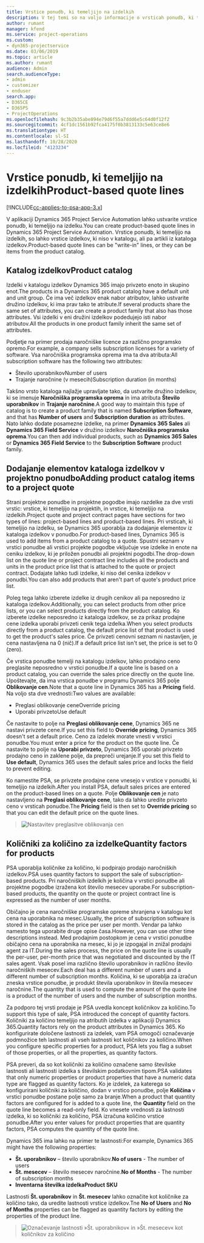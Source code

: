 ```yaml
---
title: Vrstice ponudb, ki temeljijo na izdelkih
description: V tej temi so na voljo informacije o vrsticah ponudb, ki temeljijo na izdelkih.
author: rumant
manager: kfend
ms.service: project-operations
ms.custom:
- dyn365-projectservice
ms.date: 03/06/2019
ms.topic: article
ms.author: rumant
audience: Admin
search.audienceType:
- admin
- customizer
- enduser
search.app:
- D365CE
- D365PS
- ProjectOperations
ms.openlocfilehash: 9c3b2b35abe894e79d6f55a7ddd6e5c64d0f12f2
ms.sourcegitcommit: 4cf1dc1561b92fca4175f0b3813133c5e63ce8e6
ms.translationtype: HT
ms.contentlocale: sl-SI
ms.lasthandoff: 10/28/2020
ms.locfileid: "4123234"
---
```

# <a name="product-based-quote-lines"></a><span data-ttu-id="890d7-103">Vrstice ponudb, ki temeljijo na izdelkih</span><span class="sxs-lookup"><span data-stu-id="890d7-103">Product-based quote lines</span></span>

[!INCLUDE[cc-applies-to-psa-app-3.x](../includes/cc-applies-to-psa-app-3x.md)]


<span data-ttu-id="890d7-104">V aplikaciji Dynamics 365 Project Service Automation lahko ustvarite vrstice ponudb, ki temeljijo na izdelku.</span><span class="sxs-lookup"><span data-stu-id="890d7-104">You can create product-based quote lines in Dynamics 365 Project Service Automation.</span></span> <span data-ttu-id="890d7-105">Vrstice ponudb, ki temeljijo na izdelkih, so lahko vrstice izdelkov, ki niso v katalogu, ali pa artikli iz kataloga izdelkov.</span><span class="sxs-lookup"><span data-stu-id="890d7-105">Product-based quote lines can be "write-in" lines, or they can be items from the product catalog.</span></span>

## <a name="product-catalog"></a><span data-ttu-id="890d7-106">Katalog izdelkov</span><span class="sxs-lookup"><span data-stu-id="890d7-106">Product catalog</span></span>

<span data-ttu-id="890d7-107">Izdelki v katalogu izdelkov Dynamics 365 imajo privzeto enoto in skupino enot.</span><span class="sxs-lookup"><span data-stu-id="890d7-107">The products in a Dynamics 365 product catalog have a default unit and unit group.</span></span> <span data-ttu-id="890d7-108">Če ima več izdelkov enak nabor atributov, lahko ustvarite družino izdelkov, ki ima prav tako te atribute.</span><span class="sxs-lookup"><span data-stu-id="890d7-108">If several products share the same set of attributes, you can create a product family that also has those attributes.</span></span> <span data-ttu-id="890d7-109">Vsi izdelki v eni družini izdelkov podedujejo isti nabor atributov.</span><span class="sxs-lookup"><span data-stu-id="890d7-109">All the products in one product family inherit the same set of attributes.</span></span>

<span data-ttu-id="890d7-110">Podjetje na primer prodaja naročniške licence za različno programsko opremo.</span><span class="sxs-lookup"><span data-stu-id="890d7-110">For example, a company sells subscription licenses for a variety of software.</span></span> <span data-ttu-id="890d7-111">Vsa naročniška programska oprema ima ta dva atributa:</span><span class="sxs-lookup"><span data-stu-id="890d7-111">All subscription software has the following two attributes:</span></span>

- <span data-ttu-id="890d7-112">Število uporabnikov</span><span class="sxs-lookup"><span data-stu-id="890d7-112">Number of users</span></span> 
- <span data-ttu-id="890d7-113">Trajanje naročnine (v mesecih)</span><span class="sxs-lookup"><span data-stu-id="890d7-113">Subscription duration (in months)</span></span>

<span data-ttu-id="890d7-114">Takšno vrsto kataloga najlažje upravljate tako, da ustvarite družino izdelkov, ki se imenuje **Naročniška programska oprema** in ima atributa **Število uporabnikov** in **Trajanje naročnine**.</span><span class="sxs-lookup"><span data-stu-id="890d7-114">A good way to maintain this type of catalog is to create a product family that is named **Subscription Software**, and that has **Number of users** and **Subscription duration** as attributes.</span></span> <span data-ttu-id="890d7-115">Nato lahko dodate posamezne izdelke, na primer **Dynamics 365 Sales** ali **Dynamics 365 Field Service** v družino izdelkov **Naročniška programska oprema**.</span><span class="sxs-lookup"><span data-stu-id="890d7-115">You can then add individual products, such as **Dynamics 365 Sales** or **Dynamics 365 Field Service** to the **Subscription Software** product family.</span></span>

## <a name="adding-product-catalog-items-to-a-project-quote"></a><span data-ttu-id="890d7-116">Dodajanje elementov kataloga izdelkov v projektno ponudbo</span><span class="sxs-lookup"><span data-stu-id="890d7-116">Adding product catalog items to a project quote</span></span>

<span data-ttu-id="890d7-117">Strani projektne ponudbe in projektne pogodbe imajo razdelke za dve vrsti vrstic: vrstice, ki temeljijo na projektih, in vrstice, ki temeljijo na izdelkih.</span><span class="sxs-lookup"><span data-stu-id="890d7-117">Project quote and project contract pages have sections for two types of lines: project-based lines and product-based lines.</span></span> <span data-ttu-id="890d7-118">Pri vrsticah, ki temeljijo na izdelku, se Dynamics 365 uporablja za dodajanje elementov iz kataloga izdelkov v ponudbo.</span><span class="sxs-lookup"><span data-stu-id="890d7-118">For product-based lines, Dynamics 365 is used to add items from a product catalog to a quote.</span></span> <span data-ttu-id="890d7-119">Spustni seznam v vrstici ponudbe ali vrstici projekte pogodbe vključuje vse izdelke in enote na ceniku izdelkov, ki je priložen ponudbi ali projektni pogodbi.</span><span class="sxs-lookup"><span data-stu-id="890d7-119">The drop-down list on the quote line or project contract line includes all the products and units in the product price list that is attached to the quote or project contract.</span></span> <span data-ttu-id="890d7-120">Dodajate lahko tudi izdelke, ki niso del cenika izdelkov v ponudbi.</span><span class="sxs-lookup"><span data-stu-id="890d7-120">You can also add products that aren't part of quote's product price list.</span></span>

<span data-ttu-id="890d7-121">Poleg tega lahko izberete izdelke iz drugih cenikov ali pa neposredno iz kataloga izdelkov.</span><span class="sxs-lookup"><span data-stu-id="890d7-121">Additionally, you can select products from other price lists, or you can select products directly from the product catalog.</span></span> <span data-ttu-id="890d7-122">Ko izberete izdelke neposredno iz kataloga izdelkov, se za prikaz prodajne cene izdelka uporabi privzeti cenik tega izdelka.</span><span class="sxs-lookup"><span data-stu-id="890d7-122">When you select products directly from a product catalog, the default price list of that product is used to get the product's sales price.</span></span> <span data-ttu-id="890d7-123">Če privzeti cenovni seznam ni nastavljen, je cena nastavljena na 0 (nič).</span><span class="sxs-lookup"><span data-stu-id="890d7-123">If a default price list isn't set, the price is set to 0 (zero).</span></span>

<span data-ttu-id="890d7-124">Če vrstica ponudbe temelji na katalogu izdelkov, lahko prodajno ceno preglasite neposredno v vrstici ponudbe.</span><span class="sxs-lookup"><span data-stu-id="890d7-124">If a quote line is based on a product catalog, you can override the sales price directly on the quote line.</span></span> <span data-ttu-id="890d7-125">Upoštevajte, da ima vrstica ponudbe v programu Dynamics 365 polje **Oblikovanje cen**.</span><span class="sxs-lookup"><span data-stu-id="890d7-125">Note that a quote line in Dynamics 365 has a **Pricing** field.</span></span> <span data-ttu-id="890d7-126">Na voljo sta dve vrednosti:</span><span class="sxs-lookup"><span data-stu-id="890d7-126">Two values are available:</span></span>

- <span data-ttu-id="890d7-127">Preglasi oblikovanje cene</span><span class="sxs-lookup"><span data-stu-id="890d7-127">Override pricing</span></span>  
- <span data-ttu-id="890d7-128">Uporabi privzeto</span><span class="sxs-lookup"><span data-stu-id="890d7-128">Use default</span></span>

<span data-ttu-id="890d7-129">Če nastavite to polje na **Preglasi oblikovanje cene**, Dynamics 365 ne nastavi privzete cene.</span><span class="sxs-lookup"><span data-stu-id="890d7-129">If you set this field to **Override pricing**, Dynamics 365 doesn't set a default price.</span></span> <span data-ttu-id="890d7-130">Ceno za izdelek morate vnesti v vrstici ponudbe.</span><span class="sxs-lookup"><span data-stu-id="890d7-130">You must enter a price for the product on the quote line.</span></span> <span data-ttu-id="890d7-131">Če nastavite to polje na **Uporabi privzeto**, Dynamics 365 uporabi privzeto prodajno ceno in zaklene polje, da prepreči urejanje.</span><span class="sxs-lookup"><span data-stu-id="890d7-131">If you set this field to **Use default**, Dynamics 365 uses the default sales price and locks the field to prevent editing.</span></span>

<span data-ttu-id="890d7-132">Ko namestite PSA, se privzete prodajne cene vnesejo v vrstice v ponudbi, ki temeljijo na izdelkih.</span><span class="sxs-lookup"><span data-stu-id="890d7-132">After you install PSA, default sales prices are entered on the product-based lines on a quote.</span></span> <span data-ttu-id="890d7-133">Polje **Oblikovanje cen** je nato nastavljeno na **Preglasi oblikovanje cene**, tako da lahko uredite privzeto ceno v vrsticah ponudbe.</span><span class="sxs-lookup"><span data-stu-id="890d7-133">The **Pricing** field is then set to **Override pricing** so that you can edit the default price on the quote lines.</span></span>

> ![Nastavitev preglasitve oblikovanja cen](media/basic-guide-10.png)
 
## <a name="quantity-factors-for-products"></a><span data-ttu-id="890d7-135">Količniki za količino za izdelke</span><span class="sxs-lookup"><span data-stu-id="890d7-135">Quantity factors for products</span></span>

<span data-ttu-id="890d7-136">PSA uporablja količnike za količino, ki podpirajo prodajo naročniških izdelkov.</span><span class="sxs-lookup"><span data-stu-id="890d7-136">PSA uses quantity factors to support the sale of subscription-based products.</span></span> <span data-ttu-id="890d7-137">Pri naročniških izdelkih je količina v vrstici ponudbe ali projektne pogodbe izražena kot število mesecev uporabe.</span><span class="sxs-lookup"><span data-stu-id="890d7-137">For subscription-based products, the quantity on the quote or project contract line is expressed as the number of user months.</span></span>

<span data-ttu-id="890d7-138">Običajno je cena naročniške programske opreme shranjena v katalogu kot cena na uporabnika na mesec.</span><span class="sxs-lookup"><span data-stu-id="890d7-138">Usually, the price of subscription software is stored in the catalog as the price per user per month.</span></span> <span data-ttu-id="890d7-139">Vendar pa lahko namesto tega uporabite druge opise časa.</span><span class="sxs-lookup"><span data-stu-id="890d7-139">However, you can use other time descriptions instead.</span></span> <span data-ttu-id="890d7-140">Med prodajnim postopkom je cena v vrstici ponudbe običajno cena na uporabnika na mesec, ki jo je izpogajal in znižal prodajni agent za IT.</span><span class="sxs-lookup"><span data-stu-id="890d7-140">During the sales process, the price on the quote line is usually the per-user, per-month price that was negotiated and discounted by the IT sales agent.</span></span> <span data-ttu-id="890d7-141">Vsak posel ima različno število uporabnikov in različno število naročniških mesecev.</span><span class="sxs-lookup"><span data-stu-id="890d7-141">Each deal has a different number of users and a different number of subscription months.</span></span> <span data-ttu-id="890d7-142">Količina, ki se uporablja za izračun zneska vrstice ponudbe, je produkt števila uporabnikov in števila mesecev naročnine.</span><span class="sxs-lookup"><span data-stu-id="890d7-142">The quantity that is used to compute the amount of the quote line is a product of the number of users and the number of subscription months.</span></span>

<span data-ttu-id="890d7-143">Za podporo tej vrsti prodaje je PSA uvedla koncept količnikov za količino.</span><span class="sxs-lookup"><span data-stu-id="890d7-143">To support this type of sale, PSA introduced the concept of quantity factors.</span></span> <span data-ttu-id="890d7-144">Količniki za količino temeljijo na atributih izdelka v aplikaciji Dynamics 365.</span><span class="sxs-lookup"><span data-stu-id="890d7-144">Quantity factors rely on the product attributes in Dynamics 365.</span></span> <span data-ttu-id="890d7-145">Ko konfigurirate določene lastnosti za izdelek, vam PSA omogoči označevanje podmnožice teh lastnosti ali vseh lastnosti kot količnikov za količino.</span><span class="sxs-lookup"><span data-stu-id="890d7-145">When you configure specific properties for a product, PSA lets you flag a subset of those properties, or all the properties, as quantity factors.</span></span>

<span data-ttu-id="890d7-146">PSA preveri, da so kot količniki za količino označene samo številske lastnosti ali lastnosti izdelka s številskim podatkovnim tipom.</span><span class="sxs-lookup"><span data-stu-id="890d7-146">PSA validates that only numeric properties or product properties that have a numeric data type are flagged as quantity factors.</span></span> <span data-ttu-id="890d7-147">Ko je izdelek, za katerega so konfigurirani količniki za količino, dodan v vrstico ponudbe, polje **Količina** v vrstici ponudbe postane polje samo za branje.</span><span class="sxs-lookup"><span data-stu-id="890d7-147">When a product that quantity factors are configured for is added to a quote line, the **Quantity** field on the quote line becomes a read-only field.</span></span> <span data-ttu-id="890d7-148">Ko vnesete vrednosti za lastnosti izdelka, ki so količniki za količino, PSA izračuna količino vrstice ponudbe.</span><span class="sxs-lookup"><span data-stu-id="890d7-148">After you enter values for product properties that are quantity factors, PSA computes the quantity of the quote line.</span></span>

<span data-ttu-id="890d7-149">Dynamics 365 ima lahko na primer te lastnosti:</span><span class="sxs-lookup"><span data-stu-id="890d7-149">For example, Dynamics 365 might have the following properties:</span></span> 

- <span data-ttu-id="890d7-150">**Št. uporabnikov** – število uporabnikov.</span><span class="sxs-lookup"><span data-stu-id="890d7-150">**No of users** - The number of users</span></span> 
- <span data-ttu-id="890d7-151">**Št. mesecev** – število mesecev naročnine.</span><span class="sxs-lookup"><span data-stu-id="890d7-151">**No of Months** - The number of subscription months</span></span>
- <span data-ttu-id="890d7-152">**Inventarna številka izdelka**</span><span class="sxs-lookup"><span data-stu-id="890d7-152">**Product SKU**</span></span> 

<span data-ttu-id="890d7-153">Lastnosti **Št. uporabnikov** in **Št. mesecev** lahko označite kot količnike za količino tako, da uredite lastnosti vrstice izdelkov.</span><span class="sxs-lookup"><span data-stu-id="890d7-153">Tne **No of Users** and **No of Months** properties can be flagged as quantity factors by editing the properties of the product line.</span></span> 

> ![Označevanje lastnosti »Št. uporabnikov« in »Št. mesecev« kot količnikov za količino](media/basic-guide-11.png)
 

